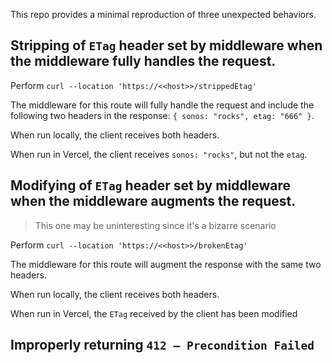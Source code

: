 This repo provides a minimal reproduction of three unexpected behaviors.

## Stripping of `ETag` header set by middleware when the middleware fully handles the request.

Perform `curl --location 'https://<<host>>/strippedEtag'`

The middleware for this route will fully handle the request and include the following two headers in the response: `{ sonos: "rocks", etag: "666" }`.

When run locally, the client receives both headers.

When run in Vercel, the client receives `sonos: "rocks"`, but not the `etag`.

## Modifying of `ETag` header set by middleware when the middleware augments the request.

> This one may be uninteresting since it's a bizarre scenario

Perform `curl --location 'https://<<host>>/brokenEtag'`

The middleware for this route will augment the response with the same two headers.

When run locally, the client receives both headers.

When run in Vercel, the `ETag` received by the client has been modified

## Improperly returning `412 — Precondition Failed`
